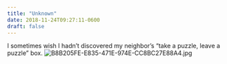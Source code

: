```yaml
---
title: "Unknown"
date: 2018-11-24T09:27:11-0600
draft: false
---
```


I sometimes wish I hadn’t discovered my neighbor’s “take a puzzle, leave a puzzle” box. ![B8B205FE-E835-471E-974E-CC8BC27E88A4.jpg](http://ianwhitney.micro.blog/uploads/2018/0ebd5ba73a.jpg)
